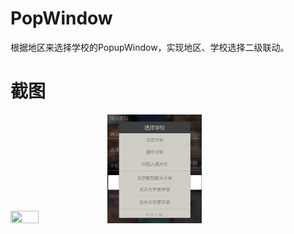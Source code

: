 # PopWindow
根据地区来选择学校的PopupWindow，实现地区、学校选择二级联动。

# 截图
<img src="screenshots/1.png" width="30%" height="60%" /> <img src="screenshots/2.png" width="30%" height="60%" />
